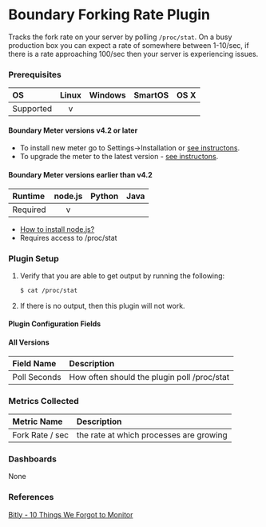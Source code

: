 # Boundary Forking Rate Plugin

Tracks the fork rate on your server by polling `/proc/stat`. On a busy production box you can expect a rate of somewhere between 1-10/sec, if there is a rate approaching 100/sec then your server is experiencing issues.

### Prerequisites

|     OS    | Linux | Windows | SmartOS | OS X |
|:----------|:-----:|:-------:|:-------:|:----:|
| Supported |   v   |         |         |      |

#### Boundary Meter versions v4.2 or later

- To install new meter go to Settings->Installation or [see instructons](https://help.boundary.com/hc/en-us/sections/200634331-Installation).
- To upgrade the meter to the latest version - [see instructons](https://help.boundary.com/hc/en-us/articles/201573102-Upgrading-the-Boundary-Meter). 

#### Boundary Meter versions earlier than v4.2

|  Runtime | node.js | Python | Java |
|:---------|:-------:|:------:|:----:|
| Required |    v    |        |      |

- [How to install node.js?](https://help.boundary.com/hc/articles/202360701)
- Requires access to /proc/stat 

### Plugin Setup

1. Verify that you are able to get output by running the following:
     ```bash
     $ cat /proc/stat
     ```
2. If there is no output, then this plugin will not work.

#### Plugin Configuration Fields

#### All Versions

|Field Name  |Description                                |
|:-----------|:------------------------------------------|
|Poll Seconds|How often should the plugin poll /proc/stat|

### Metrics Collected

|Metric Name    |Description                            |
|:--------------|:--------------------------------------|
|Fork Rate / sec|the rate at which processes are growing|

### Dashboards

None

### References

[Bitly - 10 Things We Forgot to Monitor](http://word.bitly.com/post/74839060954/ten-things-to-monitor)
